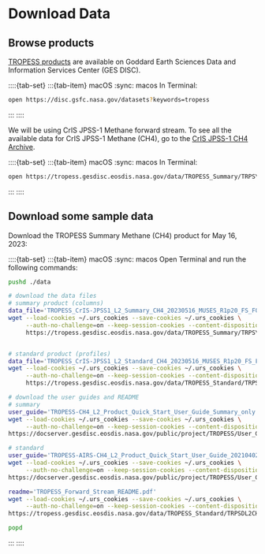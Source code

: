 # Download Data

## Browse products

[TROPESS products](https://disc.gsfc.nasa.gov/datasets?keywords=tropess) are available on Goddard Earth Sciences Data and Information Services Center (GES DISC). 

::::{tab-set}
:::{tab-item} macOS
:sync: macos
In Terminal:
```bash
open https://disc.gsfc.nasa.gov/datasets?keywords=tropess
```
:::
::::

We will be using CrIS JPSS-1 Methane forward stream. To see all the available data for CrIS JPSS-1 Methane (CH4), go to the [CrIS JPSS-1 CH4 Archive](https://tropess.gesdisc.eosdis.nasa.gov/data/TROPESS_Summary/TRPSYL2CH4CRS1FS.1).

::::{tab-set}
:::{tab-item} macOS
:sync: macos
In Terminal:
```bash
open https://tropess.gesdisc.eosdis.nasa.gov/data/TROPESS_Summary/TRPSYL2CH4CRS1FS.1
```
:::
::::

## Download some sample data

Download the TROPESS Summary Methane (CH4) product for May 16, 2023:

::::{tab-set}
:::{tab-item} macOS
:sync: macos
Open Terminal and run the following commands:
```bash
pushd ./data

# download the data files
# summary product (columns)
data_file='TROPESS_CrIS-JPSS1_L2_Summary_CH4_20230516_MUSES_R1p20_FS_F0p6.nc'
wget --load-cookies ~/.urs_cookies --save-cookies ~/.urs_cookies \
     --auth-no-challenge=on --keep-session-cookies --content-disposition --continue \
     https://tropess.gesdisc.eosdis.nasa.gov/data/TROPESS_Summary/TRPSYL2CH4CRS1FS.1/2023/$data_file


# standard product (profiles)
data_file='TROPESS_CrIS-JPSS1_L2_Standard_CH4_20230516_MUSES_R1p20_FS_F0p6.nc'
wget --load-cookies ~/.urs_cookies --save-cookies ~/.urs_cookies \
     --auth-no-challenge=on --keep-session-cookies --content-disposition --continue \
     https://tropess.gesdisc.eosdis.nasa.gov/data/TROPESS_Standard/TRPSDL2CH4CRS1FS.1/2023/$data_file

# download the user guides and README
# summary
user_guide='TROPESS-CH4_L2_Product_Quick_Start_User_Guide_Summary_only.pdf'
wget --load-cookies ~/.urs_cookies --save-cookies ~/.urs_cookies \
     --auth-no-challenge=on --keep-session-cookies --content-disposition --continue \
https://docserver.gesdisc.eosdis.nasa.gov/public/project/TROPESS/User_Guides/$user_guide

# standard
user_guide='TROPESS-AIRS-CH4_L2_Product_Quick_Start_User_Guide_20210402.pdf'
wget --load-cookies ~/.urs_cookies --save-cookies ~/.urs_cookies \
     --auth-no-challenge=on --keep-session-cookies --content-disposition --continue \
https://docserver.gesdisc.eosdis.nasa.gov/public/project/TROPESS/User_Guides/$user_guide

readme='TROPESS_Forward_Stream_README.pdf'
wget --load-cookies ~/.urs_cookies --save-cookies ~/.urs_cookies \
     --auth-no-challenge=on --keep-session-cookies --content-disposition --continue \
https://tropess.gesdisc.eosdis.nasa.gov/data/TROPESS_Standard/TRPSDL2CH4CRS1FS.1/doc/$readme

popd     
```
:::
::::

